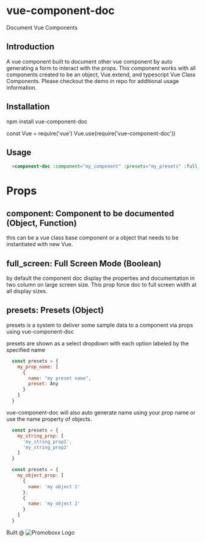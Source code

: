 # vue-component-doc
Document Vue Components

## Introduction
A vue component built to document other vue component by auto generating a form to interact with the props. This component works with all components created to be an object, Vue.extend, and typescript Vue Class Components. Please checkout the demo in repo for additional usage information.

## Installation
npm install vue-component-doc

const Vue = require('vue')
Vue.use(require('vue-component-doc'))

## Usage
```html
  <component-doc :component="my_component" :presets="my_presets" :full_screen="true"><component-doc/>
```

# Props

## component: Component to be documented (Object, Function)
this can be a vue class base component or a object that needs to be instantiated with new Vue.

## full_screen: Full Screen Mode (Boolean)
by default the component doc display the properties and documentation in two column on large screen size. This prop force doc to full screen width at all display sizes.

## presets: Presets (Object)
presets is a system to deliver some sample data to a component via props using vue-component-doc

presets are shown as a select dropdown with each option labeled by the specified name
```javascript
  const presets = {
    my_prop_name: [
      {
        name: "my preset name",
        preset: Any
      }
    ]
  }
```
vue-component-doc will also auto generate name using your prop name or use the name property of objects.
```javascript
  const presets = {
    my_string_prop: [
      'my_string_prop1',
      'my_string_prop2'
    ]
  }
```
```javascript
  const presets = {
    my_object_prop: [
      {
        name: 'my object 1'
      },
      {
        name: 'my object 2'
      }
    ]
  }
```

Built @ ![Promoboxx Logo](https://s3.amazonaws.com/static.promoboxx.com/images/promoboxx_logo.png)
